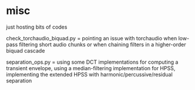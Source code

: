 # misc
just hosting bits of codes

check_torchaudio_biquad.py = pointing an issue with torchaudio when low-pass filtering short audio chunks or when chaining filters in a higher-order biquad cascade

separation_ops.py = using some DCT implementations for computing a transient envelope, using a median-filtering implementation for HPSS, implementing the extended HPSS with harmonic/percussive/residual separation
